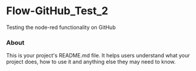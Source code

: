 Flow-GitHub_Test_2
==================

Testing the node-red functionality on GitHub

### About

This is your project's README.md file. It helps users understand what your
project does, how to use it and anything else they may need to know.